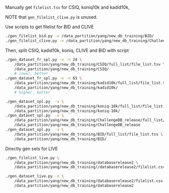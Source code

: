 Manually get `filelist.tsv` for  CSIQ, koniq10k and kadid10k,

NOTE that `gen_filelist_clive.py` is unused. 

Use scripts to get filelist for  BID and CLIVE

```bash
./gen_filelist_bid.py -v /data_partition/yang/new_db_training/BID/
./gen_filelist_clive.py -v /data_partition/yang/new_db_training/ChallengeDB_release/
```

Then, split CSIQ, kadid10k, koniq, CLIVE and BID with script

```bash
./gen_dataset_fr_spl.py -v -n 24 \
    /data_partition/yang/new_db_training/CSIQ/full_list/file_list.tsv \
    /data_partition/yang/new_db_training/CSIQ/ 
    # lower, better
./gen_dataset_fr_spl.py -v -n 65 \
    /data_partition/yang/new_db_training/kadid10k/full_list/file_list.tsv \
    /data_partition/yang/new_db_training/kadid10k/
    # higher, better

./gen_dataset_spl.py  -v \
    /data_partition/yang/new_db_training/koniq-10k/full_list/file_list.tsv \
    /data_partition/yang/new_db_training/koniq-10k/
./gen_dataset_spl.py  -v \
    /data_partition/yang/new_db_training/ChallengeDB_release/full_list/file_list.tsv \
    /data_partition/yang/new_db_training/ChallengeDB_release
./gen_dataset_spl.py  -v \
    /data_partition/yang/new_db_training/BID/full_list/file_list.tsv \
    /data_partition/yang/new_db_training/BID/
```


Directly gen sets for LIVE

```bash
./gen_filelist_live.py \
    /data_partition/yang/new_db_training/databaserelease2 \
    /data_partition/yang/new_db_training//databaserelease2/filelist.csv 

./gen_dataset_live.py -n \
    /data_partition/yang/new_db_training/databaserelease2/filelist.csv \
    /data_partition/yang/new_db_training/databaserelease2
```
